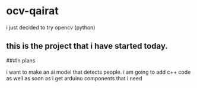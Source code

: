 # ocv-qairat
i just decided to try opencv (python)


this is the project that i have started today.
---
###In plans

i want to make an ai model that detects people.
i am going to add c++ code as well as soon as i get arduino components that i need
